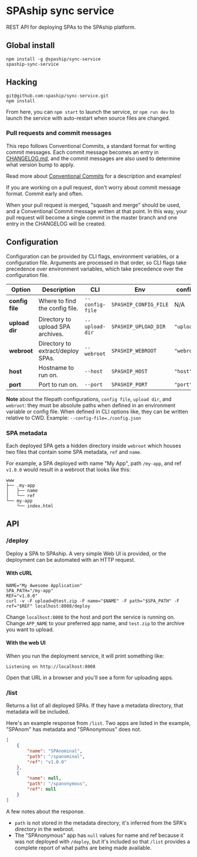 # SPAship sync service

REST API for deploying SPAs to the SPAship platform.

## Global install

```
npm install -g @spaship/sync-service
spaship-sync-service
```

## Hacking

```
git@github.com:spaship/sync-service.git
npm install
```

From here, you can `npm start` to launch the service, or `npm run dev` to launch the service with auto-restart when source files are changed.

### Pull requests and commit messages

This repo follows Conventional Commits, a standard format for writing commit messages.  Each commit message becomes an entry in [CHANGELOG.md](./CHANGELOG.md), and the commit messages are also used to determine what version bump to apply.

Read more about [Conventional Commits](https://www.conventionalcommits.org) for a description and examples!

If you are working on a pull request, don't worry about commit message format.  Commit early and often.

When your pull request is merged, "squash and merge" should be used, and a Conventional Commit message written at that point.  In this way, your pull request will become a single commit in the master branch and one entry in the CHANGELOG will be created.

## Configuration

Configuration can be provided by CLI flags, environment variables, or a configuration file.  Arguments are processed in that order, so CLI flags take precedence over environment variables, which take precedence over the configuration file.

| Option | Description | CLI | Env | config.json | Default |
| --- | --- | --- |--- | ---  | --- |
| **config file** | Where to find the config file. | `--config-file` | `SPASHIP_CONFIG_FILE` | N/A | `stuff` |
| **upload dir** | Directory to upload SPA archives. | `--upload-dir` | `SPASHIP_UPLOAD_DIR` | `"upload_dir"`  | `/tmp/spaship_uploads` |
| **webroot** | Directory to extract/deploy SPAs. | `--webroot` | `SPASHIP_WEBROOT` | `"webroot"`  | `/var/www` |
| **host** | Hostname to run on. | `--host` | `SPASHIP_HOST` | `"host"`  | `localhost` |
| **port** | Port to run on. | `--port` | `SPASHIP_PORT` | `"port"`  | `8008` |

**Note** about the filepath configurations, `config file`, `upload dir`, and `webroot`: they must be absolute paths when defined in an environment variable or config file.  When defined in CLI options like, they can be written relative to CWD.  Example: `--config-file=./config.json`

### SPA metadata

Each deployed SPA gets a hidden directory inside `webroot` which houses two files that contain some SPA metadata, `ref` and `name`.

For example, a SPA deployed with name "My App", path `/my-app`, and ref `v1.0.0` would result in a webroot that looks like this:

```
www
├── .my-app
│   ├── name
│   └── ref
└── my-app
    └── index.html
```

## API

### /deploy

Deploy a SPA to SPAship.  A very simple Web UI is provided, or the deployment can be automated with an HTTP request.

#### With cURL

```
NAME="My Awesome Application"
SPA_PATH="/my-app"
REF="v1.0.0"
curl -v -F upload=@test.zip -F name="$NAME" -F path="$SPA_PATH" -F ref="$REF" localhost:8008/deploy
```

Change `localhost:8008` to the host and port the service is running on.  Change `APP_NAME` to your preferred app name, and `test.zip` to the archive you want to upload.

#### With the web UI

When you run the deployment service, it will print something like:

`Listening on http://localhost:8008`

Open that URL in a browser and you'll see a form for uploading apps.

### /list

Returns a list of all deployed SPAs.  If they have a metadata directory, that metadata will be included.

Here's an example response from `/list`.  Two apps are listed in the example, "SPAnom" has metadata and "SPAnonymous" does not.

```json
[
    {
        "name": "SPAnominal",
        "path": "/spanominal",
        "ref": "v1.0.0"
    },
    {
        "name": null,
        "path": "/spanonymous",
        "ref": null
    }
]
```

A few notes about the response.

 - `path` is not stored in the metadata directory; it's inferred from the SPA's directory in the webroot.
 - The "SPAnonymous" app has `null` values for name and ref because it was not deployed with `/deploy`, but it's included so that `/list` provides a complete report of what paths are being made available.


